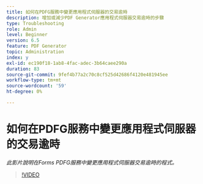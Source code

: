 ```yaml
---
title: 如何在PDFG服務中變更應用程式伺服器的交易逾時
description: 增加或減少PDF Generator應用程式伺服器交易逾時的步驟
type: Troubleshooting
role: Admin
level: Beginner
version: 6.5
feature: PDF Generator
topic: Administration
index: y
exl-id: ec190f18-1ab8-4fac-adec-3b64caee290a
duration: 83
source-git-commit: 9fef4b77a2c70c8cf525d42686f4120e481945ee
workflow-type: tm+mt
source-wordcount: '59'
ht-degree: 0%

---
```


# 如何在PDFG服務中變更應用程式伺服器的交易逾時

*此影片說明在Forms PDFG服務中變更應用程式伺服器交易逾時的程式。*

>[!VIDEO](https://video.tv.adobe.com/v/335555?quality=12&learn=on)
